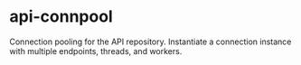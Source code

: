 # api-connpool
Connection pooling for the API repository. Instantiate a connection instance with multiple endpoints, threads, and workers.
